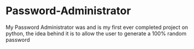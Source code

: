 # Password-Administrator
My Password Administrator was and is my first ever completed project on python, the idea behind it is to allow the user to generate a 100% random password
